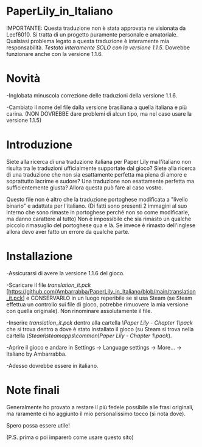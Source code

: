 # PaperLily_in_Italiano

IMPORTANTE:
Questa traduzione non è stata approvata ne visionata da Leef6010. Si tratta di un progetto puramente personale e amatoriale. Qualsiasi problema legato a questa traduzione è interamente mia responsabilità.
_Testata interamente SOLO con la versione 1.1.5_. Dovrebbe funzionare anche con la versione 1.1.6.


# Novità

-Inglobata minuscola correzione delle traduzioni della versione 1.1.6.

-Cambiato il nome del file dalla versione brasiliana a quella italiana e più carina. (NON DOVREBBE dare problemi di alcun tipo, ma nel caso usare la versione 1.1.5)


# Introduzione 

Siete alla ricerca di una traduzione italiana per Paper Lily ma l'italiano non risulta tra le traduzioni ufficialmente supportate dal gioco?
Siete alla ricerca di una traduzione che non sia esattamente perfetta ma piena di amore e soprattutto lacrime e sudore?
Una traduzione non esattamente perfetta ma sufficientemente giusta?
Allora questa può fare al caso vostro.


Questo file non è altro che la traduzione portoghese modificata a "livello binario" e adattata per l'italiano. (Di fatti sono presenti 2 immagini al suo interno che sono rimaste in portoghese perché non so come modificarle, ma danno carattere al tutto)
Non è impossibile che sia rimasto un qualche piccolo rimasuglio del portoghese qua e là. Se invece è rimasto dell'inglese allora devo aver fatto un errore da qualche parte.


# Installazione

-Assicurarsi di avere la versione 1.1.6 del gioco.

-Scaricare il file *translation_it.pck* [https://github.com/Ambarrabba/PaperLily_in_Italiano/blob/main/translation_it.pck] e CONSERVARLO in un luogo reperibile se si usa Steam (se Steam effettua un controllo sui file di gioco, potrebbe rimuovere la mia versione con quella originale).
  Non rinominare assolutamente il file.

-Inserire *translation_it.pck* dentro alla cartella *\Paper Lily - Chapter 1\pack* che si trova dentro a dove è stato installato il gioco (su Steam si trova nella cartella  *\Steam\steamapps\common\Paper Lily - Chapter 1\pack*).

-Aprire il gioco e andare in Settings -> Language settings -> More... -> Italiano by Ambarrabba.

-Adesso dovrebbe essere in italiano.


# Note finali

Generalmente ho provato a restare il più fedele possibile alle frasi originali, ma raramente ci ho aggiunto il mio personalissimo tocco (si nota dove).

Spero possa essere utile!

(P.S. prima o poi imparerò come usare questo sito)


